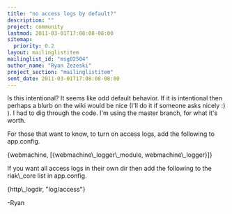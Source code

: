 ```yaml
---
title: "no access logs by default?"
description: ""
project: community
lastmod: 2011-03-01T17:08:08-08:00
sitemap:
  priority: 0.2
layout: mailinglistitem
mailinglist_id: "msg02504"
author_name: "Ryan Zezeski"
project_section: "mailinglistitem"
sent_date: 2011-03-01T17:08:08-08:00
---
```



Is this intentional? It seems like odd default behavior. If it is
intentional then perhaps a blurb on the wiki would be nice (I'll do it if
someone asks nicely :) ). I had to dig through the code. I'm using the
master branch, for what it's worth.

For those that want to know, to turn on access logs, add the following to
app.config.

{webmachine, [{webmachine\\_logger\\_module, webmachine\\_logger}]}

If you want all access logs in their own dir then add the following to the
riak\\_core list in app.config.

{http\\_logdir, "log/access"}

-Ryan
